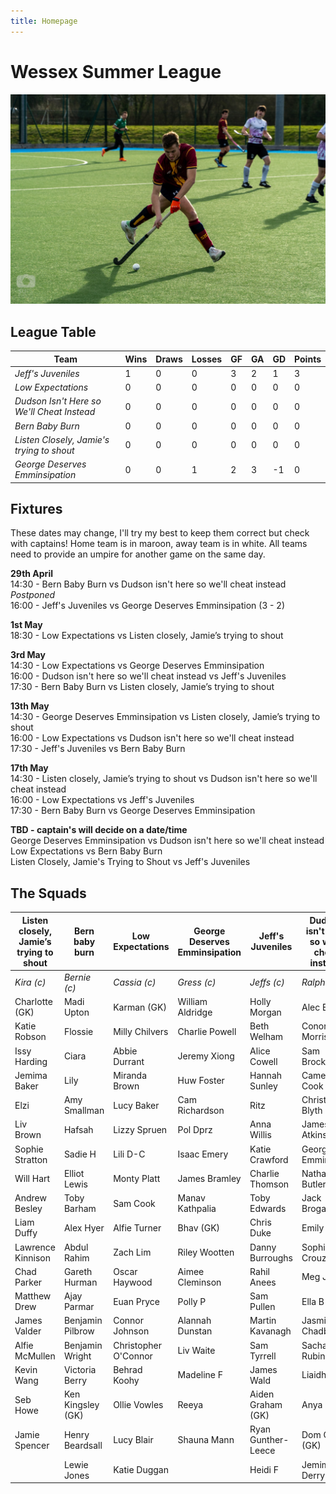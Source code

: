 ```yaml
---
title: Homepage
---
```


# Wessex Summer League

![sam cook dribbling](/images/cook.jpg)

## League Table

| **Team**                                 	| Wins 	| Draws 	| Losses 	| GF 	| GA 	| GD 	| **Points** 	|
|------------------------------------------	|------	|-------	|--------	|----	|----	|----	|------------	|
| _Jeff's Juveniles_                         	| 1    	| 0     	| 0      	| 3  	| 2  	| 1  	| 3          	|
| _Low Expectations_                         	| 0    	| 0     	| 0      	| 0  	| 0  	| 0  	| 0          	|
| _Dudson Isn't Here so We'll Cheat Instead_ 	| 0    	| 0     	| 0      	| 0  	| 0  	| 0  	| 0          	|
| _Bern Baby Burn_                           	| 0    	| 0     	| 0      	| 0  	| 0  	| 0  	| 0          	|
| _Listen Closely, Jamie's trying to shout_  	| 0    	| 0     	| 0      	| 0  	| 0  	| 0  	| 0          	|
| _George Deserves Emminsipation_            	| 0    	| 0     	| 1      	| 2  	| 3  	| -1 	| 0          	|

## Fixtures
These dates may change, I'll try my best to keep them correct but check with captains! Home team is in maroon, away team is in white. All teams need to provide an umpire for another game on the same day.

**29th April**   
14:30 - Bern Baby Burn vs Dudson isn't here so we'll cheat instead  _Postponed_  
16:00 - Jeff's Juveniles vs George Deserves Emminsipation  (3 - 2)

**1st May**  
18:30 - Low Expectations vs Listen closely, Jamie’s trying to shout  

**3rd May**  
14:30 - Low Expectations vs George Deserves Emminsipation  
16:00 - Dudson isn't here so we'll cheat instead vs Jeff's Juveniles  
17:30 - Bern Baby Burn vs Listen closely, Jamie’s trying to shout  

**13th May**  
14:30 - George Deserves Emminsipation vs Listen closely, Jamie’s trying to shout  
16:00 - Low Expectations vs Dudson isn't here so we'll cheat instead   
17:30 - Jeff's Juveniles vs Bern Baby Burn  

**17th May**  
14:30 - Listen closely, Jamie’s trying to shout vs Dudson isn't here so we'll cheat instead  
16:00 - Low Expectations vs Jeff's Juveniles  
17:30 - Bern Baby Burn vs George Deserves Emminsipation  

**TBD - captain's will decide on a date/time**  
George Deserves Emminsipation vs Dudson isn't here so we'll cheat instead  
Low Expectations vs Bern Baby Burn  
Listen Closely, Jamie's Trying to Shout vs Jeff's Juveniles  


## The Squads

| **Listen closely, Jamie’s trying to shout** 	| **Bern baby burn** 	| **Low Expectations** 	| **George Deserves Emminsipation** 	| **Jeff's Juveniles** 	| **Dudson isn't here so we'll cheat instead** 	|
|---------------------------------------------	|--------------------	|----------------------	|-----------------------------------	|----------------------	|----------------------------------------------	|
| _Kira (c)_                                  	| _Bernie (c)_       	| _Cassia (c)_         	| _Gress (c)_                       	| _Jeffs (c)_          	| _Ralph (c)_                                  	|
| Charlotte (GK)                              	| Madi Upton         	| Karman (GK)          	| William Aldridge                  	| Holly Morgan         	| Alec Bird                                    	|
| Katie Robson                                	| Flossie            	| Milly Chilvers       	| Charlie Powell                    	| Beth Welham          	| Conor Morrison                               	|
| Issy Harding                                	| Ciara              	| Abbie Durrant        	| Jeremy Xiong                      	| Alice Cowell         	| Sam Brockway                                 	|
| Jemima Baker                                	| Lily               	| Miranda Brown        	| Huw Foster                        	| Hannah Sunley        	| Cameron Cook                                 	|
| Elzi                                        	| Amy Smallman       	| Lucy Baker           	| Cam Richardson                    	| Ritz                 	| Christopher Blyth                            	|
| Liv Brown                                   	| Hafsah             	| Lizzy Spruen         	| Pol Dprz                          	| Anna Willis          	| James Atkinson                               	|
| Sophie Stratton                             	| Sadie H            	| Lili D-C             	| Isaac Emery                       	| Katie Crawford       	| George Emmins                                	|
| Will Hart                                   	| Elliot Lewis       	| Monty Platt          	| James Bramley                     	| Charlie Thomson      	| Nathan Butler                                	|
| Andrew Besley                               	| Toby Barham        	| Sam Cook             	| Manav Kathpalia                   	| Toby Edwards         	| Jack Brogan                                  	|
| Liam Duffy                                  	| Alex Hyer          	| Alfie Turner         	| Bhav (GK)                         	| Chris Duke           	| Emily G                                      	|
| Lawrence Kinnison                           	| Abdul Rahim        	| Zach Lim             	| Riley Wootten                     	| Danny Burroughs      	| Sophie Crouzet                               	|
| Chad Parker                                 	| Gareth Hurman      	| Oscar Haywood        	| Aimee Cleminson                   	| Rahil Anees          	| Meg Jones                                    	|
| Matthew Drew                                	| Ajay Parmar        	| Euan Pryce           	| Polly P                           	| Sam Pullen           	| Ella B                                       	|
| James Valder                                	| Benjamin Pilbrow   	| Connor Johnson       	| Alannah Dunstan                   	| Martin Kavanagh      	| Jasmine Chadbone                             	|
| Alfie McMullen                              	| Benjamin Wright    	| Christopher O'Connor 	| Liv Waite                         	| Sam Tyrrell          	| Sacha Rubinho                                	|
| Kevin Wang                                  	| Victoria Berry     	| Behrad Koohy         	| Madeline F                        	| James Wald           	| Liaidh M                                     	|
| Seb Howe                                    	| Ken Kingsley (GK)  	| Ollie Vowles         	| Reeya                             	| Aiden Graham (GK)    	| Anya B                                       	|
| Jamie Spencer                               	| Henry Beardsall    	| Lucy Blair           	| Shauna Mann                       	| Ryan Gunther-Leece   	| Dom Owen (GK)                                	|
|                                             	| Lewie Jones        	| Katie Duggan         	|                                   	| Heidi F              	| Jemima Derry                                 	|

